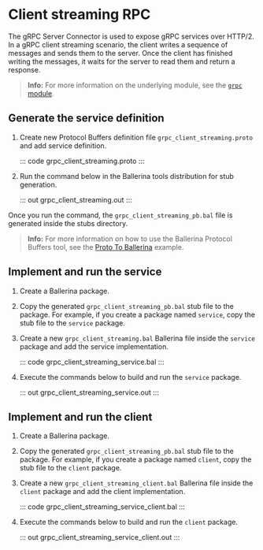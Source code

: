 # Client streaming RPC

The gRPC Server Connector is used to expose gRPC services over HTTP/2. In a gRPC client streaming scenario, the client writes a sequence of messages and sends them to the server. Once the client has finished writing the messages, it waits for the server to read them and return a response.

>**Info:** For more information on the underlying module, see the [`grpc` module](https://lib.ballerina.io/ballerina/grpc/latest/).

## Generate the service definition

1. Create new Protocol Buffers definition file `grpc_client_streaming.proto` and add service definition.

   ::: code grpc_client_streaming.proto :::

2. Run the command below in the Ballerina tools distribution for stub generation.

   ::: out grpc_client_streaming.out :::

Once you run the command, the `grpc_client_streaming_pb.bal` file is generated inside the stubs directory.

>**Info:** For more information on how to use the Ballerina Protocol Buffers tool, see the [Proto To Ballerina](https://ballerina.io/learn/by-example/proto-to-ballerina.html) example.

## Implement and run the service

1. Create a Ballerina package.
   
2. Copy the generated `grpc_client_streaming_pb.bal` stub file to the package. For example, if you create a package named `service`, copy the stub file to the `service` package.

3. Create a new `grpc_client_streaming.bal` Ballerina file inside the `service` package and add the service implementation.

   ::: code grpc_client_streaming_service.bal :::
   
4. Execute the commands below to build and run the `service` package.

   ::: out grpc_client_streaming_service.out :::

## Implement and run the client

1. Create a Ballerina package.
   
2. Copy the generated `grpc_client_streaming_pb.bal` stub file to the package. For example, if you create a package named `client`, copy the stub file to the `client` package.

3. Create a new `grpc_client_streaming_client.bal` Ballerina file inside the `client` package and add the client implementation.

   ::: code grpc_client_streaming_service_client.bal :::
   
4. Execute the commands below to build and run the `client` package.

   ::: out grpc_client_streaming_service_client.out :::